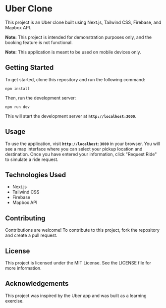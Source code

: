# Uber Clone
This project is an Uber clone built using Next.js, Tailwind CSS, Firebase, and Mapbox API.
<p><strong>Note:</strong> This project is intended for demonstration purposes only, and the booking feature is not functional.</p>
<p><strong>Note:</strong> This application is meant to be used on mobile devices only.</p>

## Getting Started
To get started, clone this repository and run the following command:
```
npm install
```
Then, run the development server:

```
npm run dev
```
This will start the development server at **`http://localhost:3000`**.

## Usage
To use the application, visit **`http://localhost:3000`** in your browser. You will see a map interface where you can select your pickup location and destination. Once you have entered your information, click "Request Ride" to simulate a ride request.

## Technologies Used
- Next.js
- Tailwind CSS
- Firebase
- Mapbox API

## Contributing
Contributions are welcome! To contribute to this project, fork the repository and create a pull request.

## License
This project is licensed under the MIT License. See the LICENSE file for more information.

## Acknowledgements
This project was inspired by the Uber app and was built as a learning exercise.
